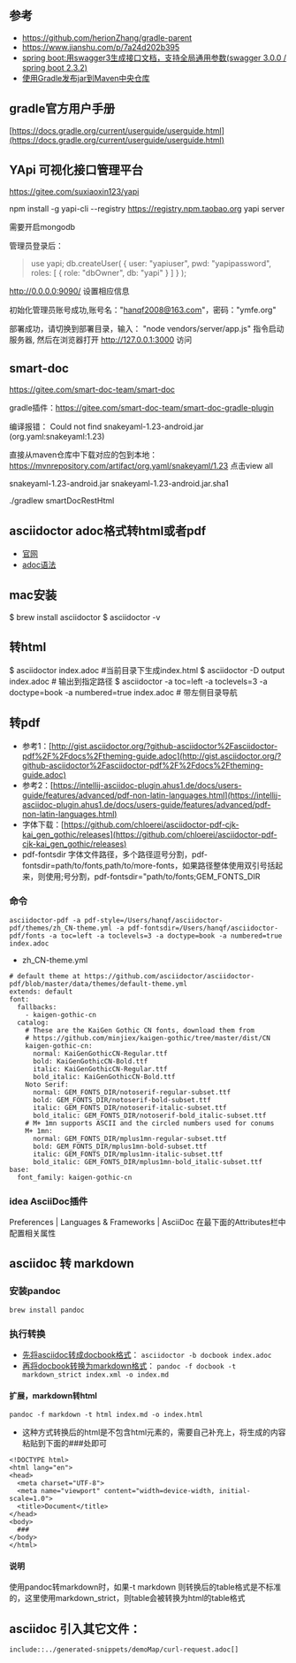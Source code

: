 ## 参考
* https://github.com/herionZhang/gradle-parent
* https://www.jianshu.com/p/7a24d202b395
* [spring boot:用swagger3生成接口文档，支持全局通用参数(swagger 3.0.0 / spring boot 2.3.2)](https://www.cnblogs.com/architectforest/p/13470170.html)
* [使用Gradle发布jar到Maven中央仓库](https://segmentfault.com/a/1190000018026290)

## gradle官方用户手册
[https://docs.gradle.org/current/userguide/userguide.html](https://docs.gradle.org/current/userguide/userguide.html)

## YApi 可视化接口管理平台

https://gitee.com/suxiaoxin123/yapi

npm install -g yapi-cli --registry https://registry.npm.taobao.org
yapi server 

需要开启mongodb

管理员登录后：
> use yapi;
> db.createUser(
   {
     user: "yapiuser",
     pwd: "yapipassword",
     roles: [ { role: "dbOwner", db: "yapi" } ]
   }
  );  


http://0.0.0.0:9090/ 设置相应信息

初始化管理员账号成功,账号名："hanqf2008@163.com"，密码："ymfe.org"

部署成功，请切换到部署目录，输入： "node vendors/server/app.js" 指令启动服务器, 然后在浏览器打开 http://127.0.0.1:3000 访问

## smart-doc
https://gitee.com/smart-doc-team/smart-doc

gradle插件：https://gitee.com/smart-doc-team/smart-doc-gradle-plugin

编译报错：
Could not find snakeyaml-1.23-android.jar (org.yaml:snakeyaml:1.23)

直接从maven仓库中下载对应的包到本地：
https://mvnrepository.com/artifact/org.yaml/snakeyaml/1.23 点击view all

snakeyaml-1.23-android.jar
snakeyaml-1.23-android.jar.sha1



./gradlew smartDocRestHtml


## asciidoctor adoc格式转html或者pdf
* [官网](https://github.com/asciidoctor/asciidoctor/blob/master/README-zh_CN.adoc)
* [adoc语法](https://blog.csdn.net/qq_36135928/article/details/97931495?utm_medium=distribute.pc_aggpage_search_result.none-task-blog-2~all~top_click~default-1-97931495.nonecase&utm_term=asciidoc&spm=1000.2123.3001.4430)

## mac安装
$ brew install asciidoctor
$ asciidoctor -v

## 转html
$ asciidoctor index.adoc #当前目录下生成index.html
$ asciidoctor -D output index.adoc # 输出到指定路径
$ asciidoctor -a toc=left -a toclevels=3 -a doctype=book -a numbered=true index.adoc # 带左侧目录导航

## 转pdf
* 参考1：[http://gist.asciidoctor.org/?github-asciidoctor%2Fasciidoctor-pdf%2F%2Fdocs%2Ftheming-guide.adoc](http://gist.asciidoctor.org/?github-asciidoctor%2Fasciidoctor-pdf%2F%2Fdocs%2Ftheming-guide.adoc)
* 参考2：[https://intellij-asciidoc-plugin.ahus1.de/docs/users-guide/features/advanced/pdf-non-latin-languages.html](https://intellij-asciidoc-plugin.ahus1.de/docs/users-guide/features/advanced/pdf-non-latin-languages.html) 
* 字体下载：[https://github.com/chloerei/asciidoctor-pdf-cjk-kai_gen_gothic/releases](https://github.com/chloerei/asciidoctor-pdf-cjk-kai_gen_gothic/releases)
* pdf-fontsdir 字体文件路径，多个路径逗号分割，pdf-fontsdir=path/to/fonts,path/to/more-fonts，如果路径整体使用双引号括起来，则使用;号分割，pdf-fontsdir="path/to/fonts;GEM_FONTS_DIR

### 命令
```
asciidoctor-pdf -a pdf-style=/Users/hanqf/asciidoctor-pdf/themes/zh_CN-theme.yml -a pdf-fontsdir=/Users/hanqf/asciidoctor-pdf/fonts -a toc=left -a toclevels=3 -a doctype=book -a numbered=true index.adoc
```

* zh_CN-theme.yml
```
# default theme at https://github.com/asciidoctor/asciidoctor-pdf/blob/master/data/themes/default-theme.yml
extends: default
font:
  fallbacks:
    - kaigen-gothic-cn
  catalog:
    # These are the KaiGen Gothic CN fonts, download them from
    # https://github.com/minjiex/kaigen-gothic/tree/master/dist/CN
    kaigen-gothic-cn:
      normal: KaiGenGothicCN-Regular.ttf
      bold: KaiGenGothicCN-Bold.ttf
      italic: KaiGenGothicCN-Regular.ttf
      bold_italic: KaiGenGothicCN-Bold.ttf
    Noto Serif:
      normal: GEM_FONTS_DIR/notoserif-regular-subset.ttf
      bold: GEM_FONTS_DIR/notoserif-bold-subset.ttf
      italic: GEM_FONTS_DIR/notoserif-italic-subset.ttf
      bold_italic: GEM_FONTS_DIR/notoserif-bold_italic-subset.ttf
    # M+ 1mn supports ASCII and the circled numbers used for conums
    M+ 1mn:
      normal: GEM_FONTS_DIR/mplus1mn-regular-subset.ttf
      bold: GEM_FONTS_DIR/mplus1mn-bold-subset.ttf
      italic: GEM_FONTS_DIR/mplus1mn-italic-subset.ttf
      bold_italic: GEM_FONTS_DIR/mplus1mn-bold_italic-subset.ttf
base:
  font_family: kaigen-gothic-cn
```


### idea AsciiDoc插件
Preferences | Languages & Frameworks | AsciiDoc
在最下面的Attributes栏中配置相关属性


## asciidoc 转 markdown
### 安装pandoc
`brew install pandoc`

### 执行转换
* [先将asciidoc转成docbook格式](https://www.pandoc.org/getting-started.html)：
`asciidoctor -b docbook index.adoc`
* [再将docbook转换为markdown格式](https://asciidoctor.org/docs/convert-documents/#converting-a-document-to-docbook)：
`pandoc -f docbook -t markdown_strict index.xml -o index.md`   

#### 扩展，markdown转html
`pandoc -f markdown -t html index.md -o index.html`
* 这种方式转换后的html是不包含html元素的，需要自己补充上，将生成的内容粘贴到下面的###处即可
```
<!DOCTYPE html>
<html lang="en">
<head>
  <meta charset="UTF-8">
  <meta name="viewport" content="width=device-width, initial-scale=1.0">
  <title>Document</title>
</head>
<body>
  ###
</body>
</html>
```
#### 说明
使用pandoc转markdown时，如果-t markdown 则转换后的table格式是不标准的，这里使用markdown_strict，则table会被转换为html的table格式



## asciidoc 引入其它文件：
`include::../generated-snippets/demoMap/curl-request.adoc[]`




